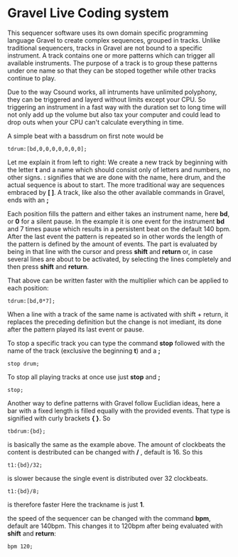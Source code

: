 # Gravel Live Coding system

This sequencer software uses its own domain specific programming language Gravel to create complex sequences, grouped in tracks.
Unlike traditional sequencers, tracks in Gravel are not bound to a specific instrument. A track contains one or more patterns which can trigger all available instruments. The purpose of a track is to group these patterns under one name so that they can be stoped together while other tracks continue to play.

Due to the way Csound works, all intruments have unlimited polyphony, they can be triggered and layerd without limits except your CPU. So triggering an instrument in a fast way with the duration set to long time will not only add up the volume but also tax your computer and could lead to drop outs when your CPU can't calculate everything in time.

A simple beat with a bassdrum on first note would be

`tdrum:[bd,0,0,0,0,0,0,0];`

Let me explain it from left to right:
We create a new track by beginning with the letter **t** and a name which should consist only of letters and numbers, no other signs. 
**:** signifies that we are done with the name, here drum, and the actual sequence is about to start. The more traditional way are sequences embraced by **[ ]**.
A track, like also the other available commands in Gravel, ends with an **;**

Each position fills the pattern and either takes an instrument name, here **bd**, or **0** for a silent pause. In the example it is one event for the instrument **bd** and 7 times pause which results in a persistent beat on the default 140 bpm. After the last event the pattern is repeated so in other words the length of the pattern is defined by the amount of events. The part is evaluated by being in that line with the cursor and press **shift** and **return** or, in case several lines are about to be activated, by selecting the lines completely and then press **shift** and **return**.

That above can be written faster with the multiplier which can be applied to each position:

`tdrum:[bd,0*7];`

When a line with a track of the same name is activated with shift + return, it replaces the preceding definition but the change is not imediant, its done after the pattern played its last event or pause.

To stop a specific track you can type the command **stop** followed with the name of the track (exclusive the beginning **t**) and a **;**

`stop drum;`

To stop all playing tracks at once use just **stop** and **;**

`stop;`

Another way to define patterns with Gravel follow Euclidian ideas, here a bar with a fixed length is filled equally with the provided events. That type is signified with curly brackets **{ }**. So

`tbdrum:{bd};`

is basically the same as the example above.
The amount of clockbeats the content is destributed can be changed with **/** , default is 16. So this

`t1:{bd}/32;`

is slower because the single event is distributed over 32 clockbeats.

`t1:{bd}/8;` 

is therefore faster Here the trackname is just **1**. 

the speed of the sequencer can be changed with the command **bpm**, default are 140bpm. This changes it to 120bpm after being evaluated with **shift** and **return**:

`bpm 120;`